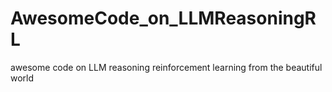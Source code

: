 # AwesomeCode_on_LLMReasoningRL
awesome code on LLM reasoning reinforcement learning from the beautiful world
